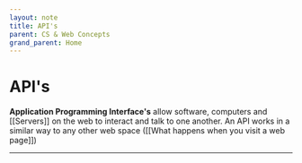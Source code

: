 ```yaml
---
layout: note
title: API's
parent: CS & Web Concepts
grand_parent: Home
---
```


# API's

**Application Programming Interface's** allow software, computers and [[Servers]] on the web to interact and talk to one another. An API works in a similar way to any other web space ([[What happens when you visit a web page]])

---
